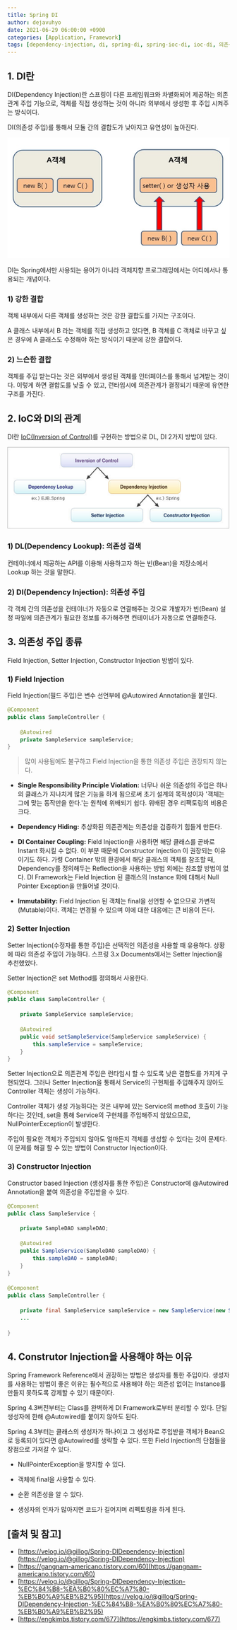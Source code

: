 ```yaml
---
title: Spring DI
author: dejavuhyo
date: 2021-06-29 06:00:00 +0900
categories: [Application, Framework]
tags: [dependency-injection, di, spring-di, spring-ioc-di, ioc-di, 의존성-주입, spring-의존성-주입]
---
```


## 1. DI란
DI(Dependency Injection)란 스프링이 다른 프레임워크와 차별화되어 제공하는 의존 관계 주입 기능으로,
객체를 직접 생성하는 것이 아니라 외부에서 생성한 후 주입 시켜주는 방식이다.

DI(의존성 주입)를 통해서 모듈 간의 결합도가 낮아지고 유연성이 높아진다.

![di](/assets/img/2021-06-29-spring-di/di.png)

DI는 Spring에서만 사용되는 용어가 아니라 객체지향 프로그래밍에서는 어디에서나 통용되는 개념이다.

### 1) 강한 결합
객체 내부에서 다른 객체를 생성하는 것은 강한 결합도를 가지는 구조이다.

A 클래스 내부에서 B 라는 객체를 직접 생성하고 있다면, B 객체를 C 객체로 바꾸고 싶은 경우에 A 클래스도 수정해야 하는 방식이기 때문에 강한 결합이다.

### 2) 느슨한 결합
객체를 주입 받는다는 것은 외부에서 생성된 객체를 인터페이스를 통해서 넘겨받는 것이다. 이렇게 하면 결합도를 낮출 수 있고, 런타임시에 의존관계가 결정되기 때문에 유연한 구조를 가진다.

## 2. IoC와 DI의 관계
DI란 [IoC(Inversion of Control)](https://dejavuhyo.github.io/posts/spring-ioc/)를 구현하는 방법으로 DL, DI 2가지 방밥이 있다.

![ioc-di](/assets/img/2021-06-29-spring-di/ioc-di.png)

### 1) DL(Dependency Lookup): 의존성 검색
컨테이너에서 제공하는 API를 이용해 사용하고자 하는 빈(Bean)을 저장소에서 Lookup 하는 것을 말한다.

### 2) DI(Dependency Injection): 의존성 주입
각 객체 간의 의존성을 컨테이너가 자동으로 연결해주는 것으로 개발자가 빈(Bean) 설정 파일에 의존관계가 필요한 정보를 추가해주면 컨테이너가 자동으로 연결해준다.

## 3. 의존성 주입 종류
Field Injection, Setter Injection, Constructor Injection 방법이 있다.

### 1) Field Injection
Field Injection(필드 주입)은 변수 선언부에 @Autowired Annotation을 붙인다.

```java
@Component
public class SampleController {

    @Autowired
    private SampleService sampleService;
}
```

> 많이 사용됨에도 불구하고 Field Injection을 통한 의존성 주입은 권장되지 않는다.

* **Single Responsibility Principle Violation:** 너무나 쉬운 의존성의 주입은 하나의 클래스가 지나치게 많은 기능을 하게 됨으로써 초기 설계의 목적성이자 '객체는 그에 맞는 동작만을 한다.'는 원칙에 위배되기 쉽다. 위배된 경우 리팩토링의 비용은 크다.

* **Dependency Hiding:** 추상화된 의존관계는 의존성을 검증하기 힘들게 만든다.

* **DI Container Coupling:** Field Injection을 사용하면 해당 클래스를 곧바로 Instant 화시킬 수 없다. 이 부분 때문에 Constructor Injection 이 권장되는 이유이기도 하다. 가령 Container 밖의 환경에서 해당 클래스의 객체를 참조할 때, Dependency를 정의해두는 Reflection을 사용하는 방법 외에는 참조할 방법이 없다. DI Framework는 Field Injection 된 클래스의 Instance 화에 대해서 Null Pointer Exception을 만들어낼 것이다.

* **Immutability:** Field Injection 된 객체는 final을 선언할 수 없으므로 가변적(Mutable)이다. 객체는 변경될 수 있으며 이에 대한 대응에는 큰 비용이 든다.

### 2) Setter Injection
Setter Injection(수정자를 통한 주입)은 선택적인 의존성을 사용할 때 유용하다. 상황에 따라 의존성 주입이 가능하다. 스프링 3.x Documents에서는 Setter Injection을 추천했었다.

Setter Injection은 set Method를 정의해서 사용한다.

```java
@Component
public class SampleController {

    private SampleService sampleService;
    
    @Autowired
    public void setSampleService(SampleService sampleService) {
        this.sampleService = sampleService;
    }
}
```

Setter Injection으로 의존관계 주입은 런타임시 할 수 있도록 낮은 결합도를 가지게 구현되었다. 그러나 Setter Injection을 통해서 Service의 구현체를 주입해주지 않아도 Controller 객체는 생성이 가능하다.

Controller 객체가 생성 가능하다는 것은 내부에 있는 Service의 method 호출이 가능하다는 것인데, set을 통해 Service의 구현체를 주입해주지 않았으므로, NullPointerException이 발생한다.

주입이 필요한 객체가 주입되지 않아도 얼마든지 객체를 생성할 수 있다는 것이 문제다. 이 문제를 해결 할 수 있는 방법이 Constructor Injection이다.

### 3) Constructor Injection
Constructor based Injection (생성자를 통한 주입)은 Constructor에 @Autowired Annotation을 붙여 의존성을 주입받을 수 있다.

```java
@Component
public class SampleService {

    private SampleDAO sampleDAO;
    
    @Autowired
    public SampleService(SampleDAO sampleDAO) {
        this.sampleDAO = sampleDAO;
    }
}

@Component
public class SampleController {

    private final SampleService sampleService = new SampleService(new SampleDAO());
    ...

}
```

## 4. Construtor Injection을 사용해야 하는 이유
Spring Framework Reference에서 권장하는 방법은 생성자를 통한 주입이다. 생성자를 사용하는 방법이 좋은 이유는 필수적으로 사용해야 하는 의존성 없이는 Instance를 만들지 못하도록 강제할 수 있기 때문이다.

Spring 4.3버전부터는 Class를 완벽하게 DI Framework로부터 분리할 수 있다. 단일 생성자에 한해 @Autowired를 붙이지 않아도 된다.

Spring 4.3부터는 클래스의 생성자가 하나이고 그 생성자로 주입받을 객체가 Bean으로 등록되어 있다면 @Autowired를 생략할 수 있다. 또한 Field Injection의 단점들을 장점으로 가져갈 수 있다.

* NullPointerException을 방지할 수 있다.

* 객체에 final을 사용할 수 있다.

* 순환 의존성을 알 수 있다.

* 생성자의 인자가 많아지면 코드가 길어지며 리펙토링을 하게 된다.

## [출처 및 참고]
* [https://velog.io/@gillog/Spring-DIDependency-Injection](https://velog.io/@gillog/Spring-DIDependency-Injection)
* [https://gangnam-americano.tistory.com/60](https://gangnam-americano.tistory.com/60)
* [https://velog.io/@gillog/Spring-DIDependency-Injection-%EC%84%B8-%EA%B0%80%EC%A7%80-%EB%B0%A9%EB%B2%95](https://velog.io/@gillog/Spring-DIDependency-Injection-%EC%84%B8-%EA%B0%80%EC%A7%80-%EB%B0%A9%EB%B2%95)
* [https://engkimbs.tistory.com/677](https://engkimbs.tistory.com/677)
